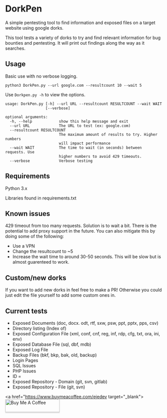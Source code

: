 # DorkPen 
A simple pentesting tool to find information and exposed files on a target website using google dorks.

This tool tests a variety of dorks to try and find relevant information for bug bounties and pentesting. It will print out findings along the way as it searches.

## Usage

Basic use with no verbose logging.

`python3 DorkPen.py --url google.com --resultcount 10 --wait 5`

Use `Dorkpen.py -h` to view the options.

```
usage: DorkPen.py [-h] --url URL --resultcount RESULTCOUNT --wait WAIT
                  [--verbose]

optional arguments:
  -h, --help            show this help message and exit
  --url URL             The URL to test (ex: google.com)
  --resultcount RESULTCOUNT
                        The maximum amount of results to try. Higher numbers
                        will impact performance
  --wait WAIT           The time to wait (in seconds) between requests. Use
                        higher numbers to avoid 429 timeouts.
  --verbose             Verbose testing
```

## Requirements

Python 3.x

Libraries found in requirements.txt

## Known issues

429 timeout from too many requests. Solution is to wait a bit. There is the potential to add proxy support in the future. You can also mitigate this by doing some of the following:

* Use a VPN
* Change the resultcount to ~5
* Increase the wait time to around 30-50 seconds. This will be slow but is almost guarenteed to work.

## Custom/new dorks

If you want to add new dorks in feel free to make a PR! Otherwise you could just edit the file yourself to add some custom ones in.

## Current tests

* Exposed Documents (doc, docx. odt, rtf, sxw, psw, ppt, pptx, pps, csv)
* Directory listing (Index of)
* Exposed Configuration File (xml, conf, cnf, reg, inf, rdp, cfg, txt, ora, ini, env)
* Exposed Database File (sql, dbf, mdb)
* Exposed Log File
* Backup Files (bkf, bkp, bak, old, backup)
* Login Pages
* SQL Issues
* PHP Issues
* ID =
* Exposed Repository - Domain (git, svn, gitlab)
* Exposed Repository - File (git, svn)

<a href="https://www.buymeacoffee.com/ejedev target="_blank"><img src="https://www.buymeacoffee.com/assets/img/custom_images/orange_img.png" alt="Buy Me A Coffee" style="height: 41px !important;width: 174px !important;box-shadow: 0px 3px 2px 0px rgba(190, 190, 190, 0.5) !important;-webkit-box-shadow: 0px 3px 2px 0px rgba(190, 190, 190, 0.5) !important;" ></a>
